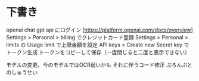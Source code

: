 # 下書き
openai chat gpt api にログイン [https://platform.openai.com/docs/overview]
Settings > Personal > billing でクレジットカード登録
Settings > Personal > limits の Usage limit で上限金額を設定
API keys > Create new Secret key でトークン生成
トークンをコピーして保存（一度閉じると二度と表示できない）



モデルの変更、今のモデルではOCR弱いかも
それに伴うコード修正
ぷろんぷとのしゅうせい